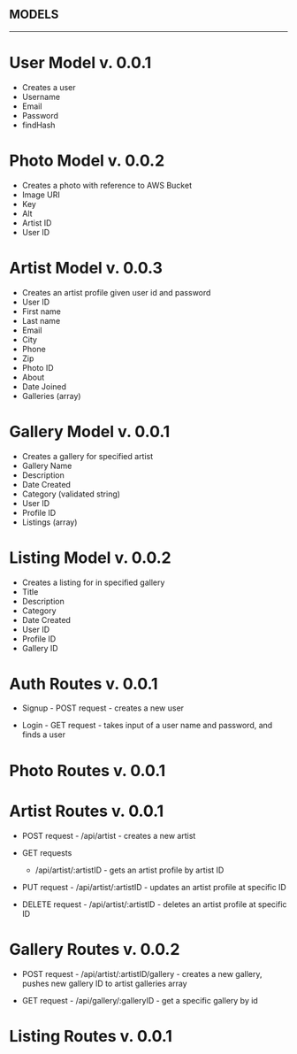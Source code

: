 ## MODELS ##
_______________________________________________________________

# User Model v. 0.0.1
- Creates a user
- Username
- Email
- Password
- findHash

# Photo Model v. 0.0.2
- Creates a photo with reference to AWS Bucket
- Image URI
- Key
- Alt
- Artist ID
- User ID

# Artist Model v. 0.0.3
- Creates an artist profile given user id and password
- User ID
- First name
- Last name
- Email
- City
- Phone
- Zip
- Photo ID
- About
- Date Joined
- Galleries (array)

# Gallery Model v. 0.0.1
- Creates a gallery for specified artist
- Gallery Name
- Description
- Date Created
- Category (validated string)
- User ID
- Profile ID
- Listings (array)

# Listing Model v. 0.0.2
- Creates a listing for in specified gallery
- Title
- Description
- Category
- Date Created
- User ID
- Profile ID
- Gallery ID


# Auth Routes v. 0.0.1
- Signup - POST request - creates a new user

- Login - GET request - takes input of a user name and password, and finds a user

# Photo Routes v. 0.0.1

# Artist Routes v. 0.0.1
- POST request - /api/artist - creates a new artist

- GET requests
  - /api/artist/:artistID - gets an artist profile by artist ID

- PUT request - /api/artist/:artistID - updates an artist profile at specific ID

- DELETE request - /api/artist/:artistID - deletes an artist profile at specific ID

# Gallery Routes v. 0.0.2
- POST request - /api/artist/:artistID/gallery - creates a new gallery, pushes new gallery ID to artist galleries array

- GET request - /api/gallery/:galleryID - get a specific gallery by id

# Listing Routes v. 0.0.1
